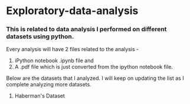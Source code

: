 # Exploratory-data-analysis
### This is related to data analysis I performed on different datasets using python.

Every analysis will have 2 files related to the analysis - 
1. iPython notebook .ipynb file and 
2. A .pdf file which is just converted from the ipython notebook file.


Below are the datasets that I analyzed. I will keep on updating the list as I complete analyzing more datasets.
1. Haberman's Dataset
